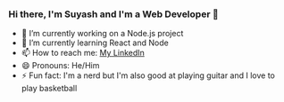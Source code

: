 ### Hi there, I'm Suyash and I'm a Web Developer 👋

- 🔭 I’m currently working on a Node.js project
- 🌱 I’m currently learning React and Node
- 📫 How to reach me: [My LinkedIn](https://www.linkedin.com/in/sharma-suyash/)
- 😄 Pronouns: He/Him
- ⚡ Fun fact: I'm a nerd but I'm also good at playing guitar and I love to play basketball
